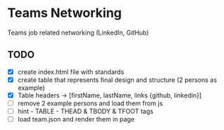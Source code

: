 # Teams Networking

Teams job related networking (LinkedIn, GitHub) 


## TODO

- [x] create index.html file with standards
- [x] create table that represents final design and structure (2 persons as example)
- [x] Table headers -> [firstName, lastName, links {github, linkedin}]
- [ ] remove 2 example persons and load them from js
- [ ] hint - TABLE - THEAD & TBODY & TFOOT tags
- [ ] load team.json and render them in page